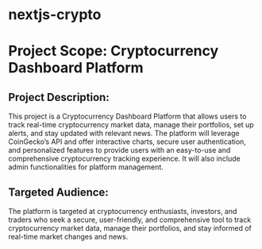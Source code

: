 # nextjs-crypto

# Project Scope: Cryptocurrency Dashboard Platform

## Project Description: 
This project is a Cryptocurrency Dashboard Platform that allows users to track real-time cryptocurrency market data, manage their portfolios, set up alerts, and stay updated with relevant news. The platform will leverage CoinGecko’s API and offer interactive charts, secure user authentication, and personalized features to provide users with an easy-to-use and comprehensive cryptocurrency tracking experience. It will also include admin functionalities for platform management.

## Targeted Audience: 
The platform is targeted at cryptocurrency enthusiasts, investors, and traders who seek a secure, user-friendly, and comprehensive tool to track cryptocurrency market data, manage their portfolios, and stay informed of real-time market changes and news.
